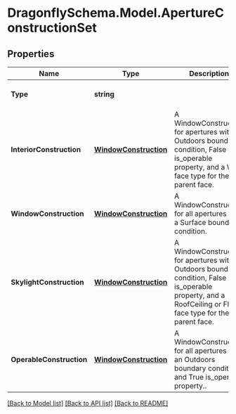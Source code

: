 
# DragonflySchema.Model.ApertureConstructionSet

## Properties

Name | Type | Description | Notes
------------ | ------------- | ------------- | -------------
**Type** | **string** |  | [optional] [readonly] [default to "ApertureConstructionSet"]
**InteriorConstruction** | [**WindowConstruction**](WindowConstruction.md) | A WindowConstruction for apertures with an Outdoors boundary condition, False is_operable property, and a Wall face type for their parent face. | [optional] 
**WindowConstruction** | [**WindowConstruction**](WindowConstruction.md) | A WindowConstruction for all apertures with a Surface boundary condition. | [optional] 
**SkylightConstruction** | [**WindowConstruction**](WindowConstruction.md) | A WindowConstruction for apertures with a Outdoors boundary condition, False is_operable property, and a RoofCeiling or Floor face type for their parent face. | [optional] 
**OperableConstruction** | [**WindowConstruction**](WindowConstruction.md) | A WindowConstruction for all apertures with an Outdoors boundary condition and True is_operable property.. | [optional] 

[[Back to Model list]](../README.md#documentation-for-models)
[[Back to API list]](../README.md#documentation-for-api-endpoints)
[[Back to README]](../README.md)

